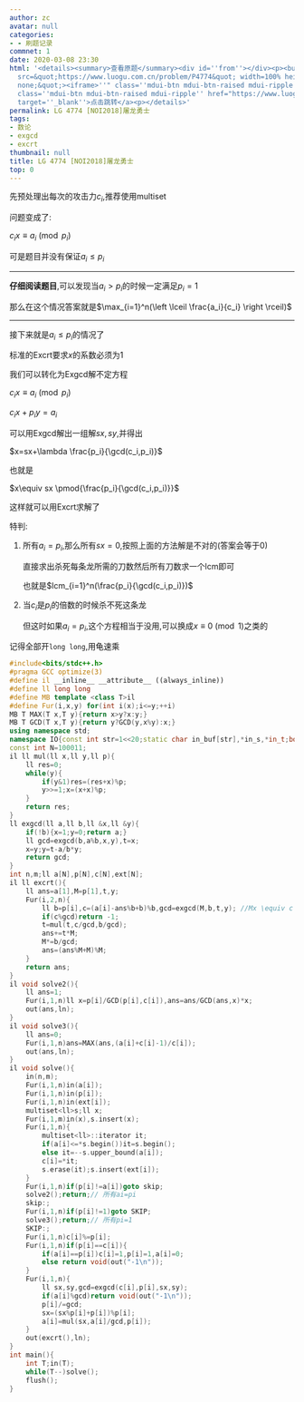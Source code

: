 ```yaml
---
author: zc
avatar: null
categories:
- - 刷题记录
commnet: 1
date: 2020-03-08 23:30
html: '<details><summary>查看原题</summary><div id=''from''></div><p><button onclick="document.getElementById(''from'').innerHTML=''<iframe
  src=&quot;https://www.luogu.com.cn/problem/P4774&quot; width=100% height=800px style=&quot;border:
  none;&quot;><iframe>''" class=''mdui-btn mdui-btn-raised mdui-ripple''>点击加载</button><a
  class=''mdui-btn mdui-btn-raised mdui-ripple'' href="https://www.luogu.com.cn/problem/P4774"
  target=''_blank''>点击跳转</a><p></details>'
permalink: LG 4774 [NOI2018]屠龙勇士
tags:
- 数论
- exgcd
- excrt
thumbnail: null
title: LG 4774 [NOI2018]屠龙勇士
top: 0
---
```

先预处理出每次的攻击力$c_i$,推荐使用multiset

问题变成了:

$c_ix \equiv a_i \pmod{p_i}$

可是题目并没有保证$a_i\le p_i$

---

**仔细阅读题目**,可以发现当$a_i>p_i$的时候一定满足$p_i=1$

那么在这个情况答案就是$\max_{i=1}^n(\left \lceil \frac{a_i}{c_i} \right \rceil)$

---

接下来就是$a_i \le p_i$的情况了

标准的Excrt要求$x$的系数必须为$1$

我们可以转化为Exgcd解不定方程

$c_ix \equiv a_i \pmod{p_i}$

$c_ix + p_iy = a_i$

可以用Exgcd解出一组解$sx,sy$,并得出

$x=sx+\lambda \frac{p_i}{\gcd(c_i,p_i)}$

也就是

$x\equiv sx \pmod{\frac{p_i}{\gcd(c_i,p_i)}}$

这样就可以用Excrt求解了

特判: 

1. 所有$a_i=p_i$,那么所有$sx=0$,按照上面的方法解是不对的(答案会等于0)
   
   直接求出杀死每条龙所需的刀数然后所有刀数求一个lcm即可

   也就是$lcm_{i=1}^n(\frac{p_i}{\gcd(c_i,p_i)})$

2. 当$c_i$是$p_i$的倍数的时候杀不死这条龙
   
   但这时如果$a_i=p_i$,这个方程相当于没用,可以换成$x \equiv 0 \pmod 1$之类的
   
记得全部开`long long`,用龟速乘
```cpp
#include<bits/stdc++.h>
#pragma GCC optimize(3)
#define il __inline__ __attribute__ ((always_inline))
#define ll long long
#define MB template <class T>il
#define Fur(i,x,y) for(int i(x);i<=y;++i)
MB T MAX(T x,T y){return x>y?x:y;}
MB T GCD(T x,T y){return y?GCD(y,x%y):x;}
using namespace std;
namespace IO{const int str=1<<20;static char in_buf[str],*in_s,*in_t;bool __=0;il char gc(){return (in_s==in_t)&&(in_t=(in_s=in_buf)+fread(in_buf,1,str,stdin)),in_s==in_t?EOF:*in_s++;}il void in(string &ch){ch.clear();if(__)return;char c;while((c=gc())!=EOF&&isspace(c));if(c==EOF){__=1;return;}ch+=c;while((c=gc())!=EOF&&!isspace(c))ch+=c;if(c==EOF)__=1;}il void in(char &ch){if(__)return;char c;while((c=gc())!=EOF&&isspace(c));if(c==EOF)__=1;else ch=c;}il void in(char *ch){*ch='\0';if(__)return;char c;while((c=gc())!=EOF&&isspace(c));if(c==EOF){__=1;return;}*ch=c;ch++;while((c=gc())!=EOF&&!isspace(c))*ch=c,ch++;if(c==EOF)__=1;*ch='\0';}template<typename T>il void in(T &x){if(__)return;char c=gc();bool f=0;while(c!=EOF&&(c<'0'||c>'9'))f^=(c=='-'),c=gc();if(c==EOF){__=1;return;}x=0;while(c!=EOF&&'0'<=c&&c<='9')x=x*10+c-48,c=gc();if(c==EOF)__=1;if(f)x=-x;}template<typename T,typename ... arr>il void in(T &x,arr & ... y){in(x),in(y...);}const char ln='\n';static char out_buf[str],*out_s=out_buf,*out_t=out_buf+str;il void flush(){fwrite(out_buf,1,out_s-out_buf,stdout);out_s=out_buf;}il void pt(char c){(out_s==out_t)?(fwrite(out_s=out_buf,1,str,stdout),*out_s++=c):(*out_s++=c);}il void out(const char* s){while(*s)pt(*s++);}il void out(char* s){while(*s)pt(*s++);}il void out(char c){pt(c);}il void out(string s){for(int i=0;s[i];i++)pt(s[i]);}template<typename T>il void out(T x){if(!x){pt('0');return;}if(x<0)pt('-'),x=-x;char a[50],t=0;while(x)a[t++]=x%10,x/= 10;while(t--)pt(a[t]+'0');}template<typename T,typename ... arr>il void out(T x,arr & ... y){out(x),out(y...);}}using namespace IO;
const int N=100011;
il ll mul(ll x,ll y,ll p){
    ll res=0;
    while(y){
        if(y&1)res=(res+x)%p;
        y>>=1;x=(x+x)%p;
    }
    return res;
}
ll exgcd(ll a,ll b,ll &x,ll &y){
    if(!b){x=1;y=0;return a;}
    ll gcd=exgcd(b,a%b,x,y),t=x;
    x=y;y=t-a/b*y;
    return gcd;
}
int n,m;ll a[N],p[N],c[N],ext[N];
il ll excrt(){
    ll ans=a[1],M=p[1],t,y;
    Fur(i,2,n){
        ll b=p[i],c=(a[i]-ans%b+b)%b,gcd=exgcd(M,b,t,y); //Mx \equiv c \pmod b
        if(c%gcd)return -1;
        t=mul(t,c/gcd,b/gcd);
        ans+=t*M;
        M*=b/gcd;
        ans=(ans%M+M)%M;
    }
    return ans;
}
il void solve2(){
    ll ans=1;
    Fur(i,1,n)ll x=p[i]/GCD(p[i],c[i]),ans=ans/GCD(ans,x)*x;
    out(ans,ln);
}
il void solve3(){
    ll ans=0;
    Fur(i,1,n)ans=MAX(ans,(a[i]+c[i]-1)/c[i]);
    out(ans,ln);
}
il void solve(){
    in(n,m);
    Fur(i,1,n)in(a[i]);
    Fur(i,1,n)in(p[i]);
    Fur(i,1,n)in(ext[i]);
    multiset<ll>s;ll x;
    Fur(i,1,m)in(x),s.insert(x);
    Fur(i,1,n){
        multiset<ll>::iterator it;
        if(a[i]<=*s.begin())it=s.begin();
        else it=--s.upper_bound(a[i]);
        c[i]=*it;
        s.erase(it);s.insert(ext[i]);
    }
    Fur(i,1,n)if(p[i]!=a[i])goto skip;
    solve2();return;// 所有ai=pi
    skip:;
    Fur(i,1,n)if(p[i]!=1)goto SKIP;
    solve3();return;// 所有pi=1
    SKIP:;
    Fur(i,1,n)c[i]%=p[i];
    Fur(i,1,n)if(p[i]==c[i]){
        if(a[i]==p[i])c[i]=1,p[i]=1,a[i]=0;
        else return void(out("-1\n"));
    }
    Fur(i,1,n){
        ll sx,sy,gcd=exgcd(c[i],p[i],sx,sy);
        if(a[i]%gcd)return void(out("-1\n"));
        p[i]/=gcd;
        sx=(sx%p[i]+p[i])%p[i];
        a[i]=mul(sx,a[i]/gcd,p[i]);
    }
    out(excrt(),ln);
}
int main(){
    int T;in(T);
    while(T--)solve();
    flush();
}
```
